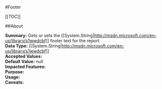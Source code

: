 #Footer

[[_TOC_]]

##About

**Summary:** Gets or sets the [[System.String|http://msdn.microsoft.com/en-us/library/s1wwdcbf]] footer text for the report.  
**Data Type:** [[System.String|http://msdn.microsoft.com/en-us/library/s1wwdcbf]]  
**Accepted Values:**   
**Default Value:** null  
**Impacted Features:**   
**Purpose:**   
**Usage:**   
**Caveats:**   

